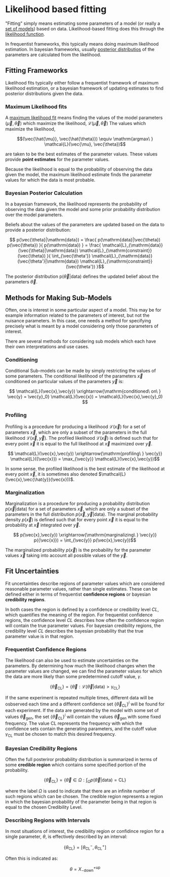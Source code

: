 # Likelihood based fitting

"Fitting" simply means estimating some parameters of a model (or really a [set of models](how_combine_works/model_and_likelihood.md#sets-of-observation-models)) based on data.
Likelihood-based fitting does this through the [likelihood function](how_combine_works/model_and_likelihood.md#the-likelihood).

In frequentist frameworks, this typically means doing maximum likelihood estimation.
In bayesian frameworks, usually [posterior distributios](https://en.wikipedia.org/wiki/Posterior_probability) of the parameters are calculated from the likelihood.

## Fitting Frameworks

Likelihood fits typically either follow a frequentist framework of maximum likelihood estimation, or a bayesian framework of updating estimates to find posterior distributions given the data.

### Maximum Likelihood fits

A [maximum likelihood fit](https://en.wikipedia.org/wiki/Maximum_likelihood_estimation) means finding the values of the model parameters $(\vec{\mu}, \vec{\theta})$ which maximize the likelihood, $\mathcal{L}(\vec{\mu},\vec{\theta})$
The values which maximize the likelihood, 

$$(\vec{\hat{\mu}}, \vec{\hat{\theta}}) \equiv \mathrm{argmax\ } \mathcal{L}(\vec{\mu}, \vec{\theta})$$ 

are taken to be the best estimates of the parameter values.
These values provide **point estimates** for the parameter values.

Because the likelihood is equal to the probability of observing the data given the model, the maximum likelihood estimate finds the parameter values for which the data is most probable.

### Bayesian Posterior Calculation

In a bayesian framework, the likelihood represents the probability of observing the data given the model and some prior probability distribution over the model parameters.

Beliefs about the values of the parameters are updated based on the data to provide a posterior distribution:

$$ p(\vec{\theta}|\mathrm{data}) = \frac{ p(\mathrm{data}|\vec{\theta}) p(\vec{\theta}) }{ p(\mathrm{data}) } = \frac{ \mathcal{L}_{\mathrm{data}}(\vec{\theta}|\mathrm{data}) \mathcal{L}_{\mathrm{constraint}}(\vec{\theta}) }{ \int_{\vec{\theta'}} \mathcal{L}_{\mathrm{data}}(\vec{\theta'}|\mathrm{data}) \mathcal{L}_{\mathrm{constraint}}(\vec{\theta'}) }$$ 

The posterior distribution p$(\vec{\theta}|\mathrm{data})$ defines the updated belief about the parameters $\vec{\theta}$.

## Methods for Making Sub-Models

Often, one is interest in some particular aspect of a model. 
This may be for example information related to the parameters of interest, but not the nuisance parameters.
In this case, one needs a method for specifying precisely what is meant by a model considering only those parameters of interest.

There are several methods for considering sub models which each have their own interpretations and use cases.

### Conditioning 

Conditional Sub-models can be made by simply restricting the values of some parameters. 
The conditional likelihood of the parameters $\vec{x}$ conditioned on particular values of the parameters $\vec{y}$ is:

$$ \mathcal{L}(\vec{x},\vec{y}) \xrightarrow{\mathrm{conditioned\ on\ } \vec{y} = \vec{y}_0} \mathcal{L}(\vec{x}) = \mathcal{L}(\vec{x},\vec{y}_0) $$

### Profiling

Profiling is a procedure for producing a likelihood $\mathcal{L}(\vec{x})$ for a set of parameters $\vec{x}$, which are only a subset of the parameters in the full likelihood $\mathcal{L}(\vec{x},\vec{y})$.
The profiled likelihood $\mathcal{L}(\vec{x})$ is defined such that for every point $\vec{x}$ it is equal to the full likelihood at $\vec{x}$ maximized over $\vec{y}$.

$$ \mathcal{L}(\vec{x},\vec{y}) \xrightarrow{\mathrm{profiling\ } \vec{y}} \mathcal{L}({\vec{x}}) = \max_{\vec{y}} \mathcal{L}(\vec{x},\vec{y})$$

In some sense, the profiled likelihood is the best estimate of the likelihood at every point $\vec{x}$, it is sometimes also denoted $\mathcal{L}(\vec{x},\vec{\hat{y}}(\vec{x}))$.

### Marginalization 

Marginalization is a procedure for producing a probability distribution $p(\vec{x}|\mathrm{data})$ for a set of parameters $\vec{x}$, which are only a subset of the parameters in the full distribution $p(\vec{x},\vec{y}|\mathrm{data})$.
The marginal probability density $p(\vec{x})$ is defined such that for every point $\vec{x}$ it is equal to the probability at $\vec{x}$ integrated over $\vec{y}$.

$$ p(\vec{x},\vec{y}) \xrightarrow{\mathrm{marginalizing\ } \vec{y}} p({\vec{x}}) = \int_{\vec{y}} p(\vec{x},\vec{y})$$

The marginalized probability $p(\vec{x})$ is the probability for the parameter values $\vec{x}$ taking into account all possible values of the $\vec{y}$.


## Fit Uncertainties 

Fit uncertainties describe regions of parameter values which are considered reasonable parameter values, rather than single estimates.
These can be defined either in terms of frequentist **confidence regions** or bayesian **credibility regions**.

In both cases the region is defined by a confidence or credibility level $CL$, which quantifies the meaning of the region.
For frequentist confidence regions, the confidence level $CL$ describes how often the confidence region will contain the true parameter values.
For bayesian credibility regions, the credibility level $CL$ describes the bayesian probability that the true parameter value is in that region.

### Frequentist Confidence Regions

The likelihood can also be used to estimate uncertainties on the parameters. 
By determining how much the likelihood changes when the parameter values are changed, we can find the parameter values for which the data are more likely than some predetermined cutoff value, $\gamma$.

$$ \{ \vec{\theta}_{\mathrm{CL}} \} = \{ \vec{\theta} : \mathcal{L}(\vec{\theta}|\mathrm{data}) \gt  \gamma_{\mathrm{CL}} \} $$

If the same experiment is repeated multiple times, different data will be osbserved each time and a different confidence set $\{ \vec{\theta}_{\mathrm{CL}} \}^{i}$ will be found for each experiment.
If the data are generated by the model with some set of values $\vec{\theta}_{\mathrm{gen}}$, the set $\{ \vec{\theta}_{\mathrm{CL}} \}^{i}$ will contain the values $\vec{\theta}_{\mathrm{gen}}$ with some fixed frequency.
The value $\mathrm{CL}$ represents the frequency with which the confidence sets contain the generating parameters, and the cutoff value $\gamma_{\mathrm{CL}}$ must be chosen to match this desired frequency.


### Bayesian Credibility Regions

Often the full posteriror probability distribution is summarized in terms of some **credible region** which contains some specified portion of the probability.

$$ \{ \vec{\theta}_{\mathrm{CL}} \} =  \{ \vec{\theta} \in \Omega : \int_{\Omega} p(\vec{\theta}|\mathrm{data}) = \mathrm{CL}  \}$$

where the label $\Omega$ is used to indicate that there are an infinite number of such regions which can be chosen.
The credible region represents a region in which the bayesian probability of the parameter being in that region is equal to the chosen Credibility Level.

### Describing Regions with Intervals

In most situations of interest, the credibility region or confidince region for a single parameter, $\theta$, is effectively described by an interval:

$$ \{ \theta_{\mathrm{CL}} \} = [ \theta^{-}_{\mathrm{CL}}, \theta^{+}_{\mathrm{CL}} ] $$

Often this is indicated as:

$$ \theta = X^{+\mathrm{up}}_{-\mathrm{down}} $$

